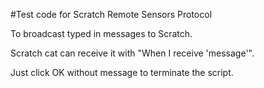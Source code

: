 #Test code for Scratch Remote Sensors Protocol

To broadcast typed in messages to Scratch.

Scratch cat can receive it with "When I receive 'message'".

Just click OK without message to terminate the script.
